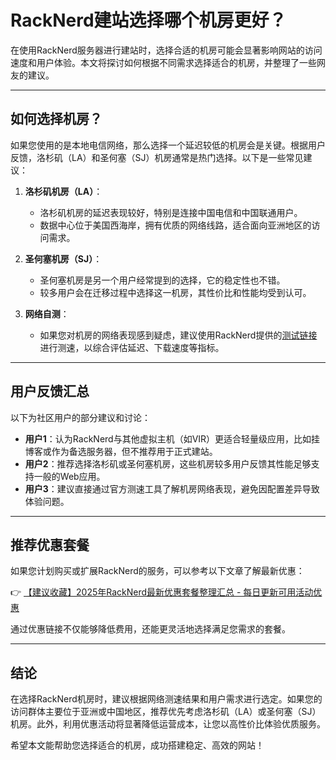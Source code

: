 # RackNerd建站选择哪个机房更好？

在使用RackNerd服务器进行建站时，选择合适的机房可能会显著影响网站的访问速度和用户体验。本文将探讨如何根据不同需求选择适合的机房，并整理了一些网友的建议。

---

## 如何选择机房？

如果您使用的是本地电信网络，那么选择一个延迟较低的机房会是关键。根据用户反馈，洛杉矶（LA）和圣何塞（SJ）机房通常是热门选择。以下是一些常见建议：

1. **洛杉矶机房（LA）**：
   - 洛杉矶机房的延迟表现较好，特别是连接中国电信和中国联通用户。
   - 数据中心位于美国西海岸，拥有优质的网络线路，适合面向亚洲地区的访问需求。

2. **圣何塞机房（SJ）**：
   - 圣何塞机房是另一个用户经常提到的选择，它的稳定性也不错。
   - 较多用户会在迁移过程中选择这一机房，其性价比和性能均受到认可。

3. **网络自测**：
   - 如果您对机房的网络表现感到疑虑，建议使用RackNerd提供的[测试链接](https://lg-lax02.racknerd.com/)进行测速，以综合评估延迟、下载速度等指标。

---

## 用户反馈汇总

以下为社区用户的部分建议和讨论：

- **用户1**：认为RackNerd与其他虚拟主机（如VIR）更适合轻量级应用，比如挂博客或作为备选服务器，但不推荐用于正式建站。
- **用户2**：推荐选择洛杉矶或圣何塞机房，这些机房较多用户反馈其性能足够支持一般的Web应用。
- **用户3**：建议直接通过官方测速工具了解机房网络表现，避免因配置差异导致体验问题。

---

## 推荐优惠套餐

如果您计划购买或扩展RackNerd的服务，可以参考以下文章了解最新优惠：

👉 [【建议收藏】2025年RackNerd最新优惠套餐整理汇总 - 每日更新可用活动优惠](https://bit.ly/Rack_Nerd)

通过优惠链接不仅能够降低费用，还能更灵活地选择满足您需求的套餐。

---

## 结论

在选择RackNerd机房时，建议根据网络测速结果和用户需求进行选定。如果您的访问群体主要位于亚洲或中国地区，推荐优先考虑洛杉矶（LA）或圣何塞（SJ）机房。此外，利用优惠活动将显著降低运营成本，让您以高性价比体验优质服务。

希望本文能帮助您选择适合的机房，成功搭建稳定、高效的网站！